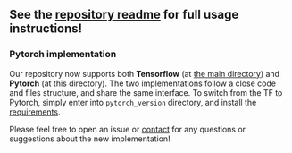 ## See the [repository readme](../README.md) for full usage instructions!

### Pytorch implementation
Our repository now supports both **Tensorflow** (at [the main directory](../)) and **Pytorch** (at this directory). 
The two implementations follow a close code and files structure, and share the same interface. 
To switch from the TF to Pytorch, simply enter into `pytorch_version` directory, and install the [requirements](requirements.txt).

Please feel free to open an issue or [contact](dorarad@cs.stanford.edu) for any questions or suggestions about the new implementation!
